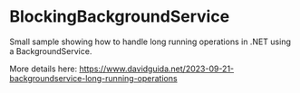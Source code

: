 # BlockingBackgroundService

Small sample showing how to handle long running operations in .NET using a BackgroundService.

More details here: https://www.davidguida.net/2023-09-21-backgroundservice-long-running-operations
